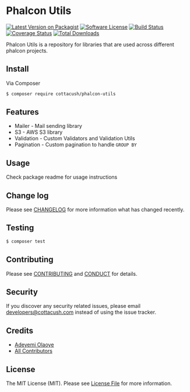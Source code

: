 # Phalcon Utils

[![Latest Version on Packagist][ico-version]][link-packagist]
[![Software License][ico-license]](LICENSE.md)
[![Build Status][ico-travis]][link-travis]
[![Coverage Status][ico-coveralls]][link-coveralls]
[![Total Downloads][ico-downloads]][link-downloads]

Phalcon Utils is a repository for libraries that are used across different phalcon projects.

## Install

Via Composer

``` bash
$ composer require cottacush/phalcon-utils
```

## Features

* Mailer - Mail sending library
* S3 - AWS S3 library
* Validation - Custom Validators and Validation Utils
* Pagination - Custom pagination to handle `GROUP BY`

## Usage

Check package readme for usage instructions

## Change log

Please see [CHANGELOG](CHANGELOG.md) for more information what has changed recently.

## Testing

``` bash
$ composer test
```

## Contributing

Please see [CONTRIBUTING](CONTRIBUTING.md) and [CONDUCT](CONDUCT.md) for details.

## Security

If you discover any security related issues, please email <developers@cottacush.com> instead of using the issue tracker.

## Credits

- [Adeyemi Olaoye][link-author]
- [All Contributors][link-contributors]

## License

The MIT License (MIT). Please see [License File](LICENSE.md) for more information.

[ico-version]: https://img.shields.io/packagist/v/cottacush/phalcon-utils.svg?style=flat-square
[ico-license]: https://img.shields.io/badge/license-MIT-brightgreen.svg?style=flat-square
[ico-travis]: https://img.shields.io/travis/cottacush/phalcon-utils/master.svg?style=flat-square
[ico-coveralls]: https://coveralls.io/repos/github/CottaCush/phalcon-utils/badge.svg?branch=master
[ico-scrutinizer]: https://img.shields.io/scrutinizer/coverage/g/cottacush/phalcon-utils.svg?style=flat-square
[ico-code-quality]: https://img.shields.io/scrutinizer/g/cottacush/phalcon-utils.svg?style=flat-square
[ico-downloads]: https://img.shields.io/packagist/dt/cottacush/phalcon-utils.svg?style=flat-square

[link-packagist]: https://packagist.org/packages/cottacush/phalcon-utils
[link-travis]: https://travis-ci.org/CottaCush/phalcon-utils
[link-coveralls]: https://coveralls.io/github/CottaCush/phalcon-utils?branch=master
[link-scrutinizer]: https://scrutinizer-ci.com/g/cottacush/phalcon-utils/code-structure
[link-code-quality]: https://scrutinizer-ci.com/g/cottacush/phalcon-utils
[link-downloads]: https://packagist.org/packages/cottacush/phalcon-utils
[link-author]: https://github.com/yemexx1
[link-contributors]: CONTRIBUTING.md